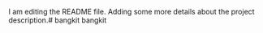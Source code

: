 I am editing the README file. Adding some more details about the project description.# bangkit
bangkit
